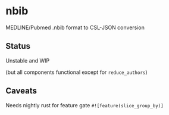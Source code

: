 # nbib

MEDLINE/Pubmed .nbib format to CSL-JSON conversion 

## Status

Unstable and WIP

(but all components functional except for `reduce_authors`)

## Caveats

Needs nightly rust for feature gate `#![feature(slice_group_by)]`